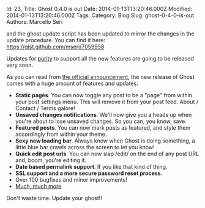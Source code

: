 Id: 23,
Title: Ghost 0.4.0 is out
Date: 2014-01-13T13:20:46.000Z
Modified: 2014-01-13T13:20:46.000Z
Tags:
Category: Blog
Slug: ghost-0-4-0-is-out
Authors: Marcello Seri

and the ghost update script has been updated to mirror the changes in the update procedure. You can find it here: https://gist.github.com/mseri/7059958

Updates for [purity](https://gumroad.com/l/purity) to support all the new features are going to be released very soon.

As you can read from [the official announcement](http://blog.ghost.org/ghost-0-4/), the new release of Ghost comes with a huge amount of features and updates:

- **Static pages**. You can now toggle any post to be a "page" from within your post settings menu. This will remove it from your post feed. About / Contact / Terms galore!
- **Unsaved changes notifications**. We'll now give you a heads up when you're about to lose unsaved changes. So you can, you know, save.
- **Featured posts**. You can now mark posts as featured, and style them accordingly from within your theme.
- **Sexy new loading bar**. Always know when Ghost is doing something, a little blue bar crawls across the screen to let you know!
- **Quick edit post urls**. You can now slap /edit/ on the end of any post URL and, boom, you're editing it.
- **Date based permalink support**. If you like that kind of thing.
- **SSL support and a more secure password reset process**.
- Over 100 bugfixes and minor improvements!
- [Much, much more](https://github.com/TryGhost/Ghost/wiki/Release-Notes:-0.4.0)

Don't waste time. Update your ghost!!